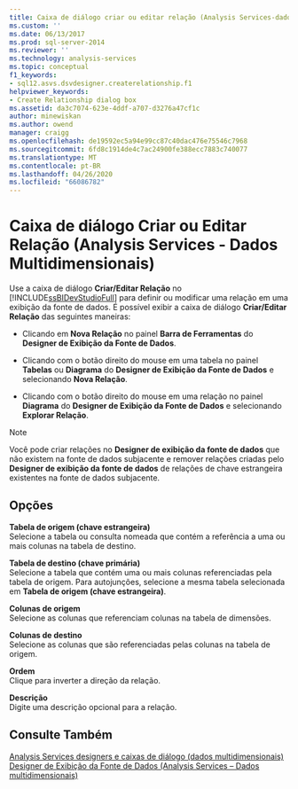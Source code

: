```yaml
---
title: Caixa de diálogo criar ou editar relação (Analysis Services-dados multidimensionais) | Microsoft Docs
ms.custom: ''
ms.date: 06/13/2017
ms.prod: sql-server-2014
ms.reviewer: ''
ms.technology: analysis-services
ms.topic: conceptual
f1_keywords:
- sql12.asvs.dsvdesigner.createrelationship.f1
helpviewer_keywords:
- Create Relationship dialog box
ms.assetid: da3c7074-623e-4ddf-a707-d3276a47cf1c
author: minewiskan
ms.author: owend
manager: craigg
ms.openlocfilehash: de19592ec5a94e99cc87c40dac476e75546c7968
ms.sourcegitcommit: 6fd8c1914de4c7ac24900fe388ecc7883c740077
ms.translationtype: MT
ms.contentlocale: pt-BR
ms.lasthandoff: 04/26/2020
ms.locfileid: "66086782"
---
```

# <a name="create-or-edit-relationship-dialog-box-analysis-services---multidimensional-data"></a>Caixa de diálogo Criar ou Editar Relação (Analysis Services - Dados Multidimensionais)
  Use a caixa de diálogo **Criar/Editar Relação** no [!INCLUDE[ssBIDevStudioFull](../includes/ssbidevstudiofull-md.md)] para definir ou modificar uma relação em uma exibição da fonte de dados. É possível exibir a caixa de diálogo **Criar/Editar Relação** das seguintes maneiras:  
  
-   Clicando em **Nova Relação** no painel **Barra de Ferramentas** do **Designer de Exibição da Fonte de Dados**.  
  
-   Clicando com o botão direito do mouse em uma tabela no painel **Tabelas** ou **Diagrama** do **Designer de Exibição da Fonte de Dados** e selecionando **Nova Relação**.  
  
-   Clicando com o botão direito do mouse em uma relação no painel **Diagrama** do **Designer de Exibição da Fonte de Dados** e selecionando **Explorar Relação**.  
  
> [!NOTE]  
>  Você pode criar relações no **Designer de exibição da fonte de dados** que não existem na fonte de dados subjacente e remover relações criadas pelo **Designer de exibição da fonte de dados** de relações de chave estrangeira existentes na fonte de dados subjacente.  
  
## <a name="options"></a>Opções  
 **Tabela de origem (chave estrangeira)**  
 Selecione a tabela ou consulta nomeada que contém a referência a uma ou mais colunas na tabela de destino.  
  
 **Tabela de destino (chave primária)**  
 Selecione a tabela que contém uma ou mais colunas referenciadas pela tabela de origem. Para autojunções, selecione a mesma tabela selecionada em **Tabela de origem (chave estrangeira)**.  
  
 **Colunas de origem**  
 Selecione as colunas que referenciam colunas na tabela de dimensões.  
  
 **Colunas de destino**  
 Selecione as colunas que são referenciadas pelas colunas na tabela de origem.  
  
 **Ordem**  
 Clique para inverter a direção da relação.  
  
 **Descrição**  
 Digite uma descrição opcional para a relação.  
  
## <a name="see-also"></a>Consulte Também  
 [Analysis Services designers e caixas de diálogo &#40;dados multidimensionais&#41;](analysis-services-designers-and-dialog-boxes-multidimensional-data.md)   
 [Designer de Exibição da Fonte de Dados &#40;Analysis Services – Dados multidimensionais&#41;](data-source-view-designer-analysis-services-multidimensional-data.md)  
  
  
